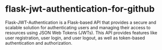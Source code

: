 # flask-jwt-authentication-for-github
Flask-JWT-Authentication is a Flask-based API that provides a secure and scalable solution for authenticating users and managing their access to resources using JSON Web Tokens (JWTs). This API provides features like user registration, user login, and user logout, as well as token-based authentication and authorization.
